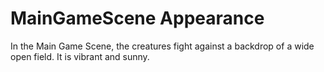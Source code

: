# MainGameScene Appearance

In the Main Game Scene, the creatures fight against a backdrop of a wide open field. It is vibrant and sunny.